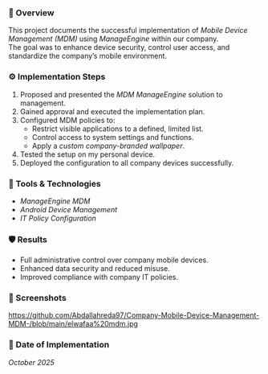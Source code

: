 ### 🧭 Overview
This project documents the successful implementation of *Mobile Device Management (MDM)* using *ManageEngine* within our company.  
The goal was to enhance device security, control user access, and standardize the company’s mobile environment.

### ⚙ Implementation Steps
1. Proposed and presented the *MDM ManageEngine* solution to management.
2. Gained approval and executed the implementation plan.
3. Configured MDM policies to:
   - Restrict visible applications to a defined, limited list.
   - Control access to system settings and functions.
   - Apply a *custom company-branded wallpaper*.
4. Tested the setup on my personal device.
5. Deployed the configuration to all company devices successfully.

### 🧰 Tools & Technologies
- *ManageEngine MDM*
- *Android Device Management*
- *IT Policy Configuration*

### 🛡 Results
- Full administrative control over company mobile devices.
- Enhanced data security and reduced misuse.
- Improved compliance with company IT policies.

### 📸 Screenshots
https://github.com/Abdallahreda97/Company-Mobile-Device-Management-MDM-/blob/main/elwafaa%20mdm.jpg

### 📅 Date of Implementation
*October 2025*

